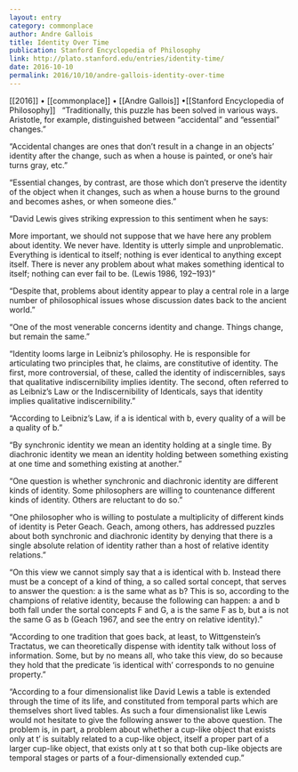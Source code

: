 ```yaml
---
layout: entry
category: commonplace
author: Andre Gallois
title: Identity Over Time
publication: Stanford Encyclopedia of Philosophy
link: http://plato.stanford.edu/entries/identity-time/
date: 2016-10-10
permalink: 2016/10/10/andre-gallois-identity-over-time
---
```


[[2016]] • [[commonplace]] • [[Andre Gallois]] •[[Stanford Encyclopedia of Philosophy]]
 
“Traditionally, this puzzle has been solved in various ways. Aristotle, for example, distinguished between “accidental” and “essential” changes.”

“Accidental changes are ones that don’t result in a change in an objects’ identity after the change, such as when a house is painted, or one’s hair turns gray, etc.”

“Essential changes, by contrast, are those which don’t preserve the identity of the object when it changes, such as when a house burns to the ground and becomes ashes, or when someone dies.”

“David Lewis gives striking expression to this sentiment when he says:

More important, we should not suppose that we have here any problem about identity. We never have. Identity is utterly simple and unproblematic. Everything is identical to itself; nothing is ever identical to anything except itself. There is never any problem about what makes something identical to itself; nothing can ever fail to be. (Lewis 1986, 192–193)”

“Despite that, problems about identity appear to play a central role in a large number of philosophical issues whose discussion dates back to the ancient world.”

“One of the most venerable concerns identity and change. Things change, but remain the same.”

“Identity looms large in Leibniz’s philosophy. He is responsible for articulating two principles that, he claims, are constitutive of identity. The first, more controversial, of these, called the identity of indiscernibles, says that qualitative indiscernibility implies identity. The second, often referred to as Leibniz’s Law or the Indiscernibility of Identicals, says that identity implies qualitative indiscernibility.”

“According to Leibniz’s Law, if a is identical with b, every quality of a will be a quality of b.”

“By synchronic identity we mean an identity holding at a single time. By diachronic identity we mean an identity holding between something existing at one time and something existing at another.”

“One question is whether synchronic and diachronic identity are different kinds of identity. Some philosophers are willing to countenance different kinds of identity. Others are reluctant to do so.”

“One philosopher who is willing to postulate a multiplicity of different kinds of identity is Peter Geach. Geach, among others, has addressed puzzles about both synchronic and diachronic identity by denying that there is a single absolute relation of identity rather than a host of relative identity relations.”

“On this view we cannot simply say that a is identical with b. Instead there must be a concept of a kind of thing, a so called sortal concept, that serves to answer the question: a is the same what as b? This is so, according to the champions of relative identity, because the following can happen: a and b both fall under the sortal concepts F and G, a is the same F as b, but a is not the same G as b (Geach 1967, and see the entry on relative identity).”

“According to one tradition that goes back, at least, to Wittgenstein’s Tractatus, we can theoretically dispense with identity talk without loss of information. Some, but by no means all, who take this view, do so because they hold that the predicate ‘is identical with’ corresponds to no genuine property.”

“According to a four dimensionalist like David Lewis a table is extended through the time of its life, and constituted from temporal parts which are themselves short lived tables. As such a four dimensionalist like Lewis would not hesitate to give the following answer to the above question. The problem is, in part, a problem about whether a cup-like object that exists only at t′ is suitably related to a cup-like object, itself a proper part of a larger cup-like object, that exists only at t so that both cup-like objects are temporal stages or parts of a four-dimensionally extended cup.”
